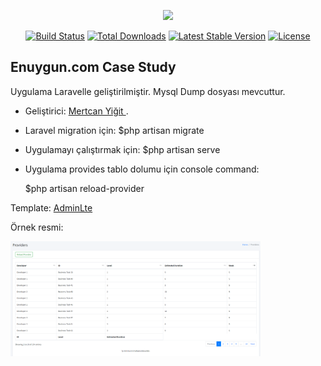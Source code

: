<p align="center"><a href="https://laravel.com" target="_blank"><img src="https://raw.githubusercontent.com/laravel/art/master/logo-lockup/5%20SVG/2%20CMYK/1%20Full%20Color/laravel-logolockup-cmyk-red.svg" width="400"></a></p>

<p align="center">
<a href="https://travis-ci.org/laravel/framework"><img src="https://travis-ci.org/laravel/framework.svg" alt="Build Status"></a>
<a href="https://packagist.org/packages/laravel/framework"><img src="https://img.shields.io/packagist/dt/laravel/framework" alt="Total Downloads"></a>
<a href="https://packagist.org/packages/laravel/framework"><img src="https://img.shields.io/packagist/v/laravel/framework" alt="Latest Stable Version"></a>
<a href="https://packagist.org/packages/laravel/framework"><img src="https://img.shields.io/packagist/l/laravel/framework" alt="License"></a>
</p>

## Enuygun.com Case Study

Uygulama Laravelle geliştirilmiştir. Mysql Dump dosyası mevcuttur.

- Geliştirici: [Mertcan Yiğit ](http://mertcanyigit.site).

- Laravel migration için: $php artisan migrate
- Uygulamayı çalıştırmak için: $php artisan serve
- Uygulama provides tablo dolumu için console command:
    
    $php artisan reload-provider

Template: [AdminLte](https://adminlte.io/themes/v3/) 


Örnek resmi:

<img src="hafta.png" width="400">



